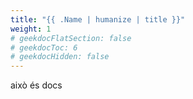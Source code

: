 ```yaml
---
title: "{{ .Name | humanize | title }}"
weight: 1
# geekdocFlatSection: false
# geekdocToc: 6
# geekdocHidden: false
---
```


això és docs
